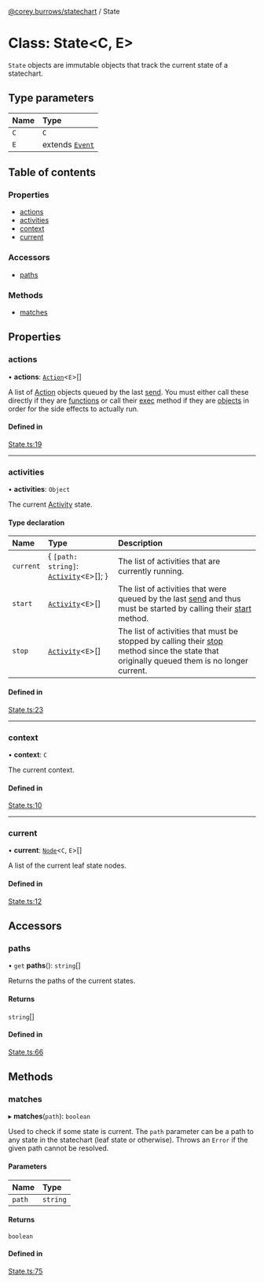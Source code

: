 [@corey.burrows/statechart](../README.md) / State

# Class: State<C, E\>

`State` objects are immutable objects that track the current state of a
statechart.

## Type parameters

| Name | Type |
| :------ | :------ |
| `C` | `C` |
| `E` | extends [`Event`](../interfaces/Event.md) |

## Table of contents

### Properties

- [actions](State.md#actions)
- [activities](State.md#activities)
- [context](State.md#context)
- [current](State.md#current)

### Accessors

- [paths](State.md#paths)

### Methods

- [matches](State.md#matches)

## Properties

### actions

• **actions**: [`Action`](../README.md#action)<`E`\>[]

A list of [Action](../README.md#action) objects queued by the last [send](default.md#send).
You must either call these directly if they are [functions](../README.md#actionfn) or
call their [exec](../interfaces/ActionObj.md#exec) method if they are
[objects](../interfaces/ActionObj.md) in order for the side effects to actually run.

#### Defined in

[State.ts:19](https://github.com/burrows/statechart/blob/abf3705/src/State.ts#L19)

___

### activities

• **activities**: `Object`

The current [Activity](../interfaces/Activity.md) state.

#### Type declaration

| Name | Type | Description |
| :------ | :------ | :------ |
| `current` | { `[path: string]`: [`Activity`](../interfaces/Activity.md)<`E`\>[];  } | The list of activities that are currently running. |
| `start` | [`Activity`](../interfaces/Activity.md)<`E`\>[] | The list of activities that were queued by the last [send](default.md#send) and thus must be started by calling their [start](../interfaces/Activity.md#start) method. |
| `stop` | [`Activity`](../interfaces/Activity.md)<`E`\>[] | The list of activities that must be stopped by calling their [stop](../interfaces/Activity.md#stop) method since the state that originally queued them is no longer current. |

#### Defined in

[State.ts:23](https://github.com/burrows/statechart/blob/abf3705/src/State.ts#L23)

___

### context

• **context**: `C`

The current context.

#### Defined in

[State.ts:10](https://github.com/burrows/statechart/blob/abf3705/src/State.ts#L10)

___

### current

• **current**: [`Node`](Node.md)<`C`, `E`\>[]

A list of the current leaf state nodes.

#### Defined in

[State.ts:12](https://github.com/burrows/statechart/blob/abf3705/src/State.ts#L12)

## Accessors

### paths

• `get` **paths**(): `string`[]

Returns the paths of the current states.

#### Returns

`string`[]

#### Defined in

[State.ts:66](https://github.com/burrows/statechart/blob/abf3705/src/State.ts#L66)

## Methods

### matches

▸ **matches**(`path`): `boolean`

Used to check if some state is current. The `path` parameter can be a path
to any state in the statechart (leaf state or otherwise). Throws an `Error`
if the given path cannot be resolved.

#### Parameters

| Name | Type |
| :------ | :------ |
| `path` | `string` |

#### Returns

`boolean`

#### Defined in

[State.ts:75](https://github.com/burrows/statechart/blob/abf3705/src/State.ts#L75)
